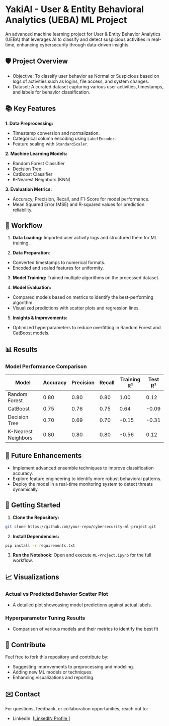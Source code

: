 # YakiAI - User & Entity Behavioral Analytics (UEBA) ML Project
An advanced machine learning project for User &amp; Entity Behavior Analytics (UEBA) that leverages AI to classify and detect suspicious activities in real-time, enhancing cybersecurity through data-driven insights.

## 🛡️ Project Overview
- Objective: To classify user behavior as Normal or Suspicious based on logs of activities such as logins, file access, and system changes.
- Dataset: A curated dataset capturing various user activities, timestamps, and labels for behavior classification.

## 📚 Key Features

**1. Data Preprocessing:**

  - Timestamp conversion and normalization.
  - Categorical column encoding using `LabelEncoder`.
  - Feature scaling with `StandardScaler`.

**2. Machine Learning Models:**

  - Random Forest Classifier
  - Decision Tree
  - CatBoost Classifier
  - K-Nearest Neighbors (KNN)


**3. Evaluation Metrics:**

  - Accuracy, Precision, Recall, and F1-Score for model performance.
  - Mean Squared Error (MSE) and R-squared values for prediction reliability.

## 🚀 Workflow
1. **Data Loading:** Imported user activity logs and structured them for ML training.
   
2. **Data Preparation**:
  - Converted timestamps to numerical formats.
  - Encoded and scaled features for uniformity.
    
3. **Model Training:** Trained multiple algorithms on the processed dataset.
    
4. **Model Evaluation:**
  - Compared models based on metrics to identify the best-performing algorithm.
  - Visualized predictions with scatter plots and regression lines.
    
5. **Insights & Improvements:**
  - Optimized hyperparameters to reduce overfitting in Random Forest and CatBoost models.




## 📊 Results

### Model Performance Comparison
| Model                  | Accuracy | Precision | Recall | Training R² | Test R² |
|------------------------|----------|-----------|--------|-------------|---------|
| Random Forest          | 0.80     | 0.80      | 0.80   | 1.00        | 0.12    |
| CatBoost               | 0.75     | 0.76      | 0.75   | 0.64        | -0.09   |
| Decision Tree          | 0.70     | 0.69      | 0.70   | -0.15       | -0.31   |
| K-Nearest Neighbors    | 0.80     | 0.80      | 0.80   | -0.56       | 0.12    |

## 🔮 Future Enhancements
  - Implement advanced ensemble techniques to improve classification accuracy.
  - Explore feature engineering to identify more robust behavioral patterns.
  - Deploy the model in a real-time monitoring system to detect threats dynamically.

## 🔗 Getting Started
1. **Clone the Repository:**

```bash
git clone https://github.com/your-repo/cybersecurity-ml-project.git
```

2. **Install Dependencies:**

```bash
pip install -r requirements.txt
````

3. **Run the Notebook**: Open and execute `ML-Project.ipynb` for the full workflow.

## 📈 Visualizations

### Actual vs Predicted Behavior Scatter Plot
  - A detailed plot showcasing model predictions against actual labels.
 
### Hyperparameter Tuning Results
  - Comparison of various models and their metrics to identify the best fit

##  🤝 Contribute
Feel free to fork this repository and contribute by:

  - Suggesting improvements to preprocessing and modeling.
  - Adding new ML models or techniques.
  - Enhancing visualizations and reporting.

## ✉️ Contact

For questions, feedback, or collaboration opportunities, reach out to:
  
  - LinkedIn: [[LinkedIN Profile ](https://www.linkedin.com/in/sodunke-olasunkanmi/)]
